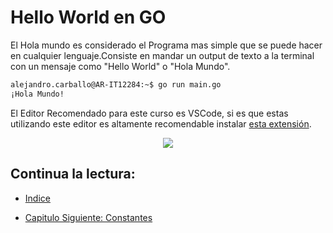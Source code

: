 # Hello World en GO
El Hola mundo es considerado el Programa mas simple que se puede hacer en cualquier lenguaje.Consiste en mandar un output de texto a la terminal con un mensaje como "Hello World" o "Hola Mundo".
```bash
alejandro.carballo@AR-IT12284:~$ go run main.go
¡Hola Mundo!
```
El Editor Recomendado para este curso es VSCode, si es que estas utilizando este editor es altamente recomendable instalar [esta extensión](https://marketplace.visualstudio.com/items?itemName=golang.go).

<div align="center">
<a href="https://youtu.be/Afq6LN892cY"><img src="./../../img/01-min.png"/></a>
</div>


## Continua la lectura:

- [Indice](./../../README.md)                                                                 

- [Capitulo Siguiente: Constantes](./../02_Constantes)
